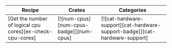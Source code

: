 | Recipe | Crates | Categories |
|--------|--------|------------|
| [Get the number of logical cpu cores][ex-check-cpu-cores] | [![num-cpus][num-cpus-badge]][num-cpus] | [![cat-hardware-support][cat-hardware-support-badge]][cat-hardware-support] |
